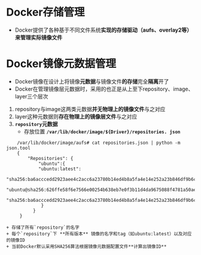 # Docker存储管理 
+ Docker提供了各种基于不同文件系统**实现的存储驱动（aufs、overlay2等）**来管理**实际镜像文件**
# Docker镜像元数据管理
+ Docker镜像在设计上将镜像**元数据**与镜像文件**的存储**完全**隔离**开了
+ Docker在管理镜像层元数据时，采用的也正是从上至下repository、image、layer三个层次
1. repository与image这两类元数据**并无物理上的镜像文件**与之对应
2. layer这种元数据则**存在物理上的镜像层文件**与之对应
3. **`repository`元数据**
    + 存放位置 **`/var/lib/docker/image/${Driver}/repositories. json`**
```
    /var/lib/docker/image/aufs# cat repositories.json | python -m json.tool
    {    
        "Repositories": {      
            "ubuntu":{
            "ubuntu:latest":
                    "sha256:ba6acccedd2923aee4c2acc6a23780b14ed4b8a5fa4e14e252a23b846df9b6c1",
            "ubuntu@sha256:626ffe58f6e7566e00254b638eb7e0f3b11d4da9675088f4781a50ae288f3322":
                    "sha256:ba6acccedd2923aee4c2acc6a23780b14ed4b8a5fa4e14e252a23b846df9b6c1"
             }
          }
     }
```
    + 存储了所有`repository`的名字
    + 每个`repository`下 **所有版本** 镜像的名字和tag（如ubuntu:latest）以及对应的镜像ID
    + 当前Docker默认采用SHA256算法根据镜像元数据配置文件**计算出镜像ID**
